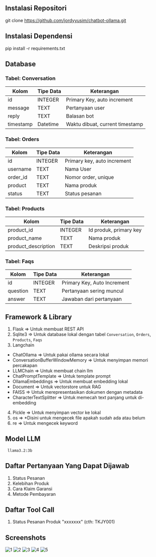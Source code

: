 ## Instalasi Repositori
git clone https://github.com/jordyyusim/chatbot-ollama.git

## Instalasi Dependensi
pip install -r requirements.txt

## Database
### Tabel: Conversation
| Kolom      | Tipe Data      | Keterangan                     |
|------------|----------------|--------------------------------|
| id         | INTEGER        | Primary Key, auto increment    |
| message    | TEXT           | Pertanyaan user                |
| reply      | TEXT           | Balasan bot                    |
| timestamp  | Datetime       | Waktu dibuat, current timestamp|

### Tabel: Orders
| Kolom      | Tipe Data      | Keterangan                     |
|------------|----------------|--------------------------------|
| id         | INTEGER        | Primary key, auto increment    |
| username   | TEXT           | Nama User                      |
| order_id   | TEXT           | Nomor order, unique            |
| product    | TEXT           | Nama produk                    |
| status     | TEXT           | Status pesanan                 |

### Tabel: Products
| Kolom               | Tipe Data      | Keterangan            |
|---------------------|----------------|-----------------------|
| product_id          | INTEGER        | Id produk, primary key|
| product_name        | TEXT           | Nama produk           |
| product_description | TEXT           | Deskripsi produk      |

### Tabel: Faqs
| Kolom      | Tipe Data      | Keterangan                     |
|------------|----------------|--------------------------------|
| id         | INTEGER        | Primary Key, Auto Increment    |
| question   | TEXT           | Pertanyaan sering muncul       |
| answer     | TEXT           | Jawaban dari pertanyaan        |

## Framework & Library 
1. Flask => Untuk membuat REST API
2. Sqlite3 => Untuk database lokal dengan tabel `Conversation`, `Orders`, `Products`, `Faqs`
3. Langchain
- ChatOllama => Untuk pakai ollama secara lokal
- ConversationBufferWindowMemory => Untuk menyimpan memori percakapan
- LLMChain => Untuk membuat chain llm
- ChatPromptTemplate => Untuk template prompt
- OllamaEmbeddings => Untuk membuat embedding lokal
- Document => Untuk vectorstore untuk RAG
- FAISS => Untuk merepresentasikan dokumen dengan metadata
- CharacterTextSplitter => Untuk memecah text panjang untuk di-embedding
4. Pickle => Untuk menyimpan vector ke lokal
5. os => *Disini untuk mengecek file apakah sudah ada atau belum 
6. re => Untuk mengecek keyword

## Model LLM 
` llama3.2:3b`

## Daftar Pertanyaan Yang Dapat Dijawab
1. Status Pesanan
2. Kelebihan Produk
3. Cara Klaim Garansi
4. Metode Pembayaran

## Daftar Tool Call
1. Status Pesanan Produk "xxxxxxx" (cth: TKJY001)

## Screenshots

![1](chatbot-ollama/screenshots/Keunggulan.png)
![2](chatbot-ollama/screenshots/StatusPesanan.png)
![3](chatbot-ollama/screenshots/StatusPesananProduk1.png)
![4](chatbot-ollama/screenshots/StatusPesananProduk2.png)
![5](chatbot-ollama/screenshots/CaraKlaim.png)
